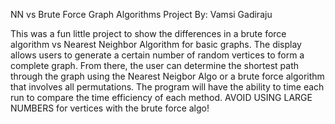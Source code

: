 NN vs Brute Force Graph Algorithms 
Project By: Vamsi Gadiraju

This was a fun little project to show the differences in a brute force algorithm vs Nearest Neighbor Algorithm for basic graphs. The display allows users to generate a certain number of random vertices to form a complete graph. From there, the user can determine the shortest path through the graph using the Nearest Neigbor Algo or a brute force algorithm that involves all permutations. The program will have the ability to time each run to compare the time efficiency of each method. AVOID USING LARGE NUMBERS for vertices with the brute force algo!
			